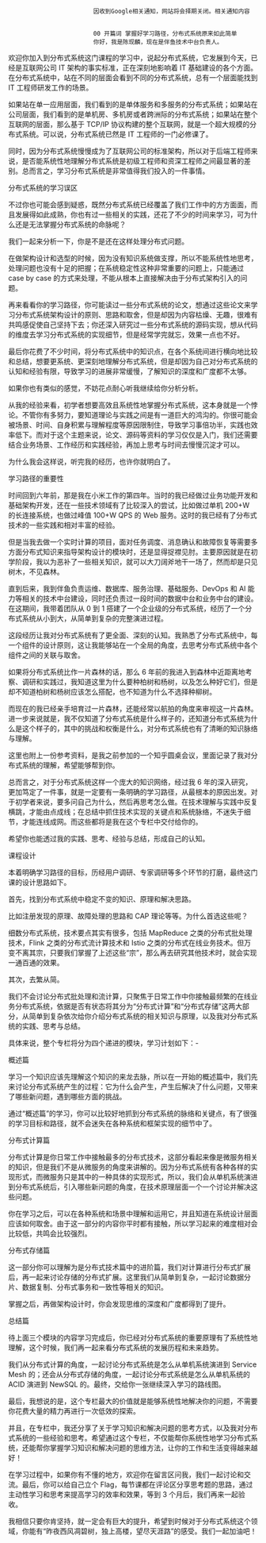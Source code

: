 
                            
                            因收到Google相关通知，网站将会择期关闭。相关通知内容
                            
                            
                            00 开篇词 掌握好学习路径，分布式系统原来如此简单
                            你好，我是陈现麟，现在是伴鱼技术中台负责人。

欢迎你加入到分布式系统这门课程的学习中，说起分布式系统，它发展到今天，已经是互联网公司 IT 架构的事实标准，正在深刻地影响着 IT 基础建设的各个方面。在分布式系统中，站在不同的层面会看到不同的分布式系统，总有一个层面能找到 IT 工程师研发工作的场景。

如果站在单一应用层面，我们看到的是单体服务和多服务的分布式系统；如果站在公司层面，我们看到的是单机房、多机房或者跨洲际的分布式系统；如果站在整个互联网的层面，那么基于 TCP/IP 协议构建的整个互联网，就是一个超大规模的分布式系统。可以说，分布式系统已然是 IT 工程师的一门必修课了。

同时，因为分布式系统慢慢成为了互联网公司的标准架构，所以对于后端工程师来说，是否能系统性地理解分布式系统是初级工程师和资深工程师之间最显著的差别。总而言之，学习分布式系统是非常值得我们投入的一件事情。

分布式系统的学习误区

不过你也可能会感到疑惑，既然分布式系统已经覆盖了我们工作中的方方面面，而且发展得如此成熟，你也有过一些相关的实践，还花了不少的时间来学习，可为什么还是无法掌握分布式系统的命脉呢？

我们一起来分析一下，你是不是还在这样处理分布式问题。

在做架构设计和选型的时候，因为没有知识系统做支撑，所以不能系统性地思考，处理问题也没有十足的把握；在系统稳定性这种非常重要的问题上，只能通过 case by case 的方式来处理，不能从根本上直接解决由于分布式架构引入的问题。

再来看看你的学习路径，你可能读过一些分布式系统的论文，想通过这些论文来学习分布式系统架构设计的原则、思路和取舍，但是却因为内容枯燥、无趣，很难有共鸣感促使自己坚持下去；你还深入研究过一些分布式系统的源码实现，想从代码的维度去学习分布式系统的实现细节，但是经常学完就忘，效果一点也不好。

最后你花费了不少时间，将分布式系统中的知识点，在各个系统间进行横向地比较和总结，想要更系统、更深刻地理解分布式系统，但是却因为自己对分布式系统的认知和经验有限，导致学习的进展非常缓慢，了解知识的深度和广度都不太够。

如果你也有类似的感觉，不妨花点耐心听我继续给你分析分析。

从我的经验来看，初学者想要高效且系统性地掌握分布式系统，这本身就是一个悖论。不管你有多努力，要知道理论与实践之间是有一道巨大的鸿沟的。你很可能会被场景、时间、自身积累与理解程度等原因限制住，导致学习事倍功半，实践也效率低下。而对于这个主题来说，论文、源码等资料的学习仅仅是入门，我们还需要结合业务场景、工作经历和实践经验，再加上思考与时间去慢慢沉淀才可以。

为什么我会这样说，听完我的经历，也许你就明白了。

学习路径的重要性

时间回到六年前，那是我在小米工作的第四年。当时的我已经做过业务功能开发和基础架构开发，还在一些技术领域有了比较深入的尝试，比如做过单机 200+W 的长连接系统，也做过峰值 100+W QPS 的 Web 服务。这时的我已经有了分布式技术的一些实践和相对丰富的经验。

但是当我去做一个实时计算的项目，面对任务调度、消息确认和故障恢复等需要多方面分布式知识来指导架构设计的模块时，还是显得捉襟见肘。主要原因就是在初学阶段，我以为恶补了一些相关知识，就可以大刀阔斧地干一场了，然而却是只见树木，不见森林。

直到后来，我到伴鱼负责运维、数据库、服务治理、基础服务、DevOps 和 AI 能力等相关的技术中台建设，同时还负责过一段时间的数据中台和业务中台的建设。在这期间，我带着团队从 0 到 1 搭建了一个企业级的分布式系统，经历了一个分布式系统从小到大，从简单到复杂的完整演进过程。

这段经历让我对分布式系统有了更全面、深刻的认知。我熟悉了分布式系统中，每一个组件的设计原则，这让我能够站在一个全局的角度，去思考分布式系统中各个组件之间的关联与取舍。

如果将分布式系统比作一片森林的话，那么 6 年前的我进入到森林中近距离地考察、调研和实践过，我知道这里为什么要种柏树和杨树，以及怎么种好它们，但是却不知道柏树和杨树应该怎么搭配，也不知道为什么不选择种柳树。

而现在的我已经亲手培育过一片森林，还能经常以航拍的角度来审视这一片森林。进一步来说就是，我不仅知道了分布式系统是什么样子的，还知道分布式系统为什么是这个样子的，其中的挑战和权衡是什么，对分布式系统也有了清晰的知识脉络与理解。

这里也附上一份参考资料，是我之前参加的一个知乎圆桌会议，里面记录了我对分布式系统的理解，希望能够帮到你。

总而言之，对于分布式系统这样一个庞大的知识网络，经过我 6 年的深入研究，更加笃定了一件事，就是一定要有一条明确的学习路径，从最根本的原因出发。对于初学者来说，要多问自己为什么，然后再思考怎么做。在技术理解与实践中反复横跳，才能由点成线；在总结中抓住技术实现的关键点和系统脉络，不迷失于细节，才能连线成网。而这些都将是我在这个专栏中交付给你的。

希望你也能透过我的实践、思考、经验与总结，形成自己的认知。

课程设计

本着明确学习路径的目标，历经用户调研、专家调研等多个环节的打磨，最终这门课的设计思路如下。

首先，找到分布式系统中稳定不变的知识、原理和解决思路。

比如注册发现的原理、故障处理的思路和 CAP 理论等等。为什么首选这些呢？

细数分布式系统，技术要点其实有很多，包括 MapReduce 之类的分布式批处理技术，Flink 之类的分布式流计算技术和 Istio 之类的分布式在线业务技术。但万变不离其宗，只要我们掌握了上述这些“宗”，那么再去研究其他技术时，就会实现一通百通的效果。

其次，去繁从简。

我们不会讨论分布式批处理和流计算，只聚焦于日常工作中你接触最频繁的在线业务分布式系统，依据是否有状态将其分为“分布式计算”和“分布式存储”这两大部分，从简单到复杂依次给你介绍分布式系统的相关知识与原理，以及我对分布式系统的实践、思考与总结。

具体来说，整个专栏将分为四个递进的模块，学习计划如下：-


概述篇

学习一个知识应该先理解这个知识的来龙去脉，所以在一开始的概述篇中，我们先来讨论分布式系统产生的过程：它为什么会产生，产生后解决了什么问题，又带来了哪些新问题，遇到哪些方面的挑战。

通过“概述篇”的学习，你可以比较好地抓到分布式系统的脉络和关键点，有了很强的学习目标和路径，就不会迷失在各种系统和框架实现的细节中了。

分布式计算篇

分布式计算是你日常工作中接触最多的分布式技术，这部分看起来像是微服务相关的知识，但是我们不是从微服务的角度来讲解的。因为分布式系统有各种各样的实现形式，而微服务只是其中的一种具体的实现形式，所以，我们会从单机系统演进到分布式系统后，引入哪些新问题的角度，在技术原理层面一个一个讨论并解决这些问题。

你在学习之后，可以在各种系统和场景中理解和运用它，并且知道在系统设计层面应该如何取舍。由于这一部分的内容你平时都有接触，所以学习起来的难度相对会比较低，共鸣会比较强烈。

分布式存储篇

这一部分你可以理解为是分布式技术篇中的进阶篇，我们对计算进行分布式扩展后，再一起来讨论存储的分布式扩展。这里我们从简单到复杂，一起讨论数据分片、数据复制、分布式事务和一致性等相关的知识。

掌握之后，再做架构设计时，你会发现思维的深度和广度都得到了提升。

总结篇

待上面三个模块的内容学习完成后，你已经对分布式系统的重要原理有了系统性地理解，这个时候，我们再一起来看分布式系统的发展历程和未来趋势。

我们从分布式计算的角度，一起讨论分布式系统是怎么从单机系统演进到 Service Mesh 的；还会从分布式存储的角度，一起讨论分布式系统是怎么从单机系统的 ACID 演进到 NewSQL 的。最终，交给你一张继续深入学习的路线图。

最后，我想说的是，这个专栏最大的价值就是能够系统性地解决你的问题，不需要你花费大量的精力再进行一次低效的探索。

并且，在专栏中，我还分享了关于学习知识和解决问题的思考方式，以及我对分布式系统的一些经验和思考。希望通过这个专栏，不仅能帮你系统性地学习分布式系统，还能帮你掌握学习知识和解决问题的思维方法，让你的工作和生活变得越来越好！

在学习过程中，如果你有不懂的地方，欢迎你在留言区问我，我们一起讨论和交流。最后，你可以给自己立个 Flag，每节课都在评论区分享思考题的思路，通过主动性学习和思考来提高学习的效率和效果，等到 3 个月后，我们再来一起验收。

我相信只要你肯坚持，就一定会有巨大的提升，希望到时候对于分布式系统这个领域，你能有“昨夜西风凋碧树，独上高楼，望尽天涯路”的感受。我们一起加油吧！

                        
                        
                            